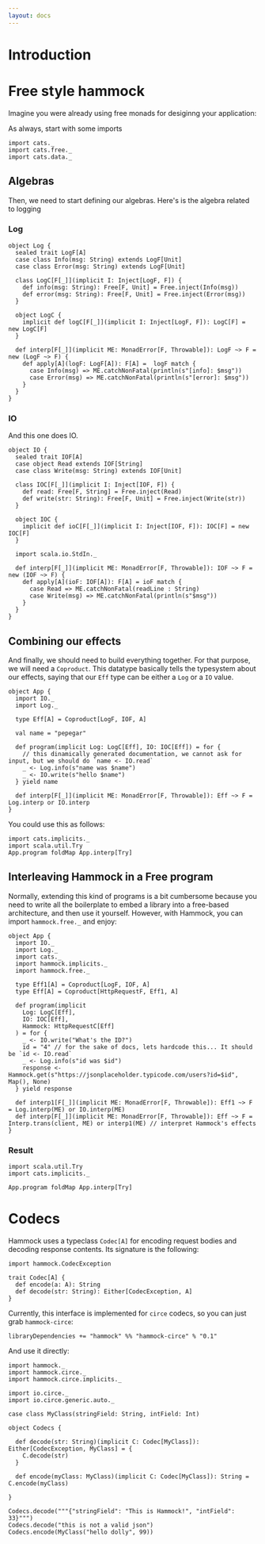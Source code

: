 ```yaml
---
layout: docs
---
```



# Introduction

# Free style hammock

Imagine you were already using free monads for desiginng your application:

As always, start with some imports

```tut:silent
import cats._
import cats.free._
import cats.data._
```

## Algebras

Then, we need to start defining our algebras. Here's is the algebra related to logging

### Log

```tut:silent
object Log {
  sealed trait LogF[A]
  case class Info(msg: String) extends LogF[Unit]
  case class Error(msg: String) extends LogF[Unit]
  
  class LogC[F[_]](implicit I: Inject[LogF, F]) {
    def info(msg: String): Free[F, Unit] = Free.inject(Info(msg))
    def error(msg: String): Free[F, Unit] = Free.inject(Error(msg))
  }
  
  object LogC {
    implicit def logC[F[_]](implicit I: Inject[LogF, F]): LogC[F] = new LogC[F]
  }

  def interp[F[_]](implicit ME: MonadError[F, Throwable]): LogF ~> F = new (LogF ~> F) {
    def apply[A](logF: LogF[A]): F[A] =  logF match {
      case Info(msg) => ME.catchNonFatal(println(s"[info]: $msg"))
      case Error(msg) => ME.catchNonFatal(println(s"[error]: $msg"))
    }
  }
}
```

### IO

And this one does IO.

```tut:silent
object IO {
  sealed trait IOF[A]
  case object Read extends IOF[String]
  case class Write(msg: String) extends IOF[Unit]
  
  class IOC[F[_]](implicit I: Inject[IOF, F]) {
    def read: Free[F, String] = Free.inject(Read)
    def write(str: String): Free[F, Unit] = Free.inject(Write(str))
  }
  
  object IOC {
    implicit def ioC[F[_]](implicit I: Inject[IOF, F]): IOC[F] = new IOC[F]
  }
  
  import scala.io.StdIn._
  
  def interp[F[_]](implicit ME: MonadError[F, Throwable]): IOF ~> F = new (IOF ~> F) {
    def apply[A](ioF: IOF[A]): F[A] = ioF match {
      case Read => ME.catchNonFatal(readLine : String)
      case Write(msg) => ME.catchNonFatal(println(s"$msg"))
    }
  }
}
```

## Combining our effects

And finally, we should need to build everything together. For that purpose, we will need a `Coproduct`. This datatype
basically tells the typesystem about our effects, saying that our `Eff` type can be either a `Log` or a `IO` value.

```tut:silent
object App {
  import IO._
  import Log._
  
  type Eff[A] = Coproduct[LogF, IOF, A]
  
  val name = "pepegar"
  
  def program(implicit Log: LogC[Eff], IO: IOC[Eff]) = for {
    // this dinamically generated documentation, we cannot ask for input, but we should do `name <- IO.read`
    _ <- Log.info(s"name was $name")
    _ <- IO.write(s"hello $name")
  } yield name
  
  def interp[F[_]](implicit ME: MonadError[F, Throwable]): Eff ~> F = Log.interp or IO.interp
}
```

You could use this as follows:

```tut
import cats.implicits._
import scala.util.Try
App.program foldMap App.interp[Try]
```

## Interleaving Hammock in a Free program

Normally, extending this kind of programs is a bit cumbersome because you need to write all the boilerplate to 
embed a library into a free-based architecture, and then use it yourself.  However, with Hammock, you can import
`hammock.free._` and enjoy:

```tut:silent
object App {
  import IO._
  import Log._
  import cats._
  import hammock.implicits._
  import hammock.free._
  
  type Eff1[A] = Coproduct[LogF, IOF, A]
  type Eff[A] = Coproduct[HttpRequestF, Eff1, A]
  
  def program(implicit
    Log: LogC[Eff],
    IO: IOC[Eff],
    Hammock: HttpRequestC[Eff]
  ) = for {
    _ <- IO.write("What's the ID?")
    id = "4" // for the sake of docs, lets hardcode this... It should be `id <- IO.read`
    _ <- Log.info(s"id was $id")
    response <- Hammock.get(s"https://jsonplaceholder.typicode.com/users?id=$id", Map(), None)
  } yield response
 
  def interp1[F[_]](implicit ME: MonadError[F, Throwable]): Eff1 ~> F = Log.interp(ME) or IO.interp(ME)
  def interp[F[_]](implicit ME: MonadError[F, Throwable]): Eff ~> F = Interp.trans(client, ME) or interp1(ME) // interpret Hammock's effects
}
```

### Result

```tut
import scala.util.Try
import cats.implicits._

App.program foldMap App.interp[Try]
```

# Codecs

Hammock uses a typeclass `Codec[A]` for encoding request bodies and decoding response contents.  Its signature is the following:

```
import hammock.CodecException

trait Codec[A] {
  def encode(a: A): String
  def decode(str: String): Either[CodecException, A]
}
```

Currently, this interface is implemented for `circe` codecs, so you can just grab `hammock-circe`:

```
libraryDependencies += "hammock" %% "hammock-circe" % "0.1"
```

And use it directly:

```tut:silent
import hammock._
import hammock.circe._
import hammock.circe.implicits._

import io.circe._
import io.circe.generic.auto._

case class MyClass(stringField: String, intField: Int)

object Codecs {

  def decode(str: String)(implicit C: Codec[MyClass]): Either[CodecException, MyClass] = {
    C.decode(str)
  }

  def encode(myClass: MyClass)(implicit C: Codec[MyClass]): String = C.encode(myClass)

}
```

```tut
Codecs.decode("""{"stringField": "This is Hammock!", "intField": 33}""")
Codecs.decode("this is not a valid json")
Codecs.encode(MyClass("hello dolly", 99))
```
